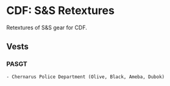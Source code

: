 # CDF: S&S Retextures
Retextures of S&S gear for CDF.

## Vests
### PASGT
	- Chernarus Police Department (Olive, Black, Ameba, Dubok)

